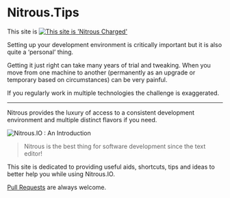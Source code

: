 Nitrous.Tips
============

This site is [![This site is 'Nitrous Charged'](https://gist.githubusercontent.com/ParkinT/22e59e6b450d4694431a/raw/d2bde10f78da6fd5b438f0cb726b09f527d48bbf/NitrousCharged.png)](https://www.nitrous.io/hack_button?source=embed&runtime=rails&repo=ParkinT%2Fnitrous.tips.git)

Setting up your development environment is critically important but it is also quite a ‘personal’ thing.

Getting it just right can take many years of trial and tweaking.  When you move from one machine to another (permanently as an upgrade or temporary based on circumstances) can be very painful.

If you regularly work in multiple technologies the challenge is exaggerated.

---

Nitrous provides the luxury of access to a consistent development environment and multiple distinct flavors if you need.

![Nitrous.IO : An Introduction](http://www.youtube.com/v/rWEKT1Kz1a4&hl=en&fs=1)

>Nitrous is the best thing for software development since the text editor!

This site is dedicated to providing useful aids, shortcuts, tips and ideas to better help you while using Nitrous.IO.

[Pull Requests](https://github.com/ParkinT/nitrous.tips/tree/gh-pages) are always welcome.